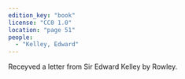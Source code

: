```yaml
---
edition_key: "book"
license: "CC0 1.0"
location: "page 51"
people:
  - "Kelley, Edward"
---
```

Receyved a letter from Sir Edward Kelley by
Rowley.
